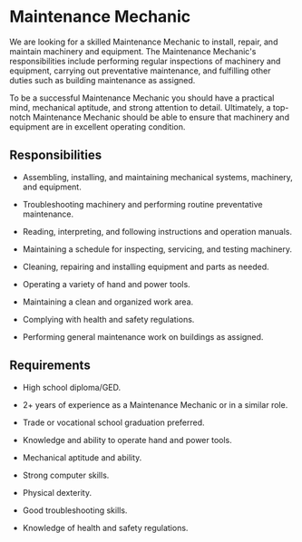 # Maintenance Mechanic

We are looking for a skilled Maintenance Mechanic to install, repair, and maintain machinery and equipment. The Maintenance Mechanic's responsibilities include performing regular inspections of machinery and equipment, carrying out preventative maintenance, and fulfilling other duties such as building maintenance as assigned.

To be a successful Maintenance Mechanic you should have a practical mind, mechanical aptitude, and strong attention to detail. Ultimately, a top-notch Maintenance Mechanic should be able to ensure that machinery and equipment are in excellent operating condition.

## Responsibilities

* Assembling, installing, and maintaining mechanical systems, machinery, and equipment.

* Troubleshooting machinery and performing routine preventative maintenance.

* Reading, interpreting, and following instructions and operation manuals.

* Maintaining a schedule for inspecting, servicing, and testing machinery.

* Cleaning, repairing and installing equipment and parts as needed.

* Operating a variety of hand and power tools.

* Maintaining a clean and organized work area.

* Complying with health and safety regulations.

* Performing general maintenance work on buildings as assigned.

## Requirements

* High school diploma/GED.

* 2+ years of experience as a Maintenance Mechanic or in a similar role.

* Trade or vocational school graduation preferred.

* Knowledge and ability to operate hand and power tools.

* Mechanical aptitude and ability.

* Strong computer skills.

* Physical dexterity.

* Good troubleshooting skills.

* Knowledge of health and safety regulations.

